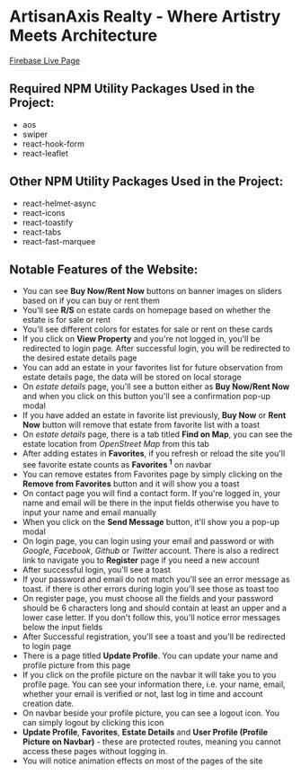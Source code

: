 # ArtisanAxis Realty - Where Artistry Meets Architecture
[Firebase Live Page](https://artisan-axis.web.app/)

## Required NPM Utility Packages Used in the Project:
- aos
- swiper
- react-hook-form
- react-leaflet

## Other NPM Utility Packages Used in the Project:
- react-helmet-async
- react-icons
- react-toastify
- react-tabs
- react-fast-marquee

## Notable Features of the Website:
- You can see **Buy Now/Rent Now** buttons on banner images on sliders based on if you can buy or rent them
- You'll see **R/S** on estate cards on homepage based on whether the estate is for sale or rent
- You'll see different colors for estates for sale or rent on these cards
- If you click on **View Property** and you're not logged in, you'll be redirected to login page. After successful login, you will be redirected to the desired estate details page
- You can add an estate in your favorites list for future observation from estate details page, the data will be stored on local storage
- On *estate details* page, you'll see a button either as **Buy Now/Rent Now** and when you click on this button you'll see a confirmation pop-up modal
- If you have added an estate in favorite list previously, **Buy Now** or **Rent Now** button will remove that estate from favorite list with a toast
- On *estate details* page, there is a tab titled **Find on Map**, you can see the estate location from *OpenStreet Map* from this tab
- After adding estates in **Favorites**, if you refresh or reload the site you'll see favorite estate counts as **Favorites <sup>1</sup>** on navbar
- You can remove estates from Favorites page by simply clicking on the **Remove from Favorites** button and it will show you a toast
- On contact page you will find a contact form. If you're logged in, your name and email will be there in the input fields otherwise you have to input your name and email manually
- When you click on the **Send Message** button, it'll show you a pop-up modal
- On login page, you can login using your email and password or with *Google*, *Facebook*, *Github* or *Twitter* account. There is also a redirect link to navigate you to **Register** page if you need a new account
- After successful login, you'll see a toast 
- If your password and email do not match you'll see an error message as toast. if there is other errors during login you'll see those as toast too
- On register page, you must choose all the fields and your password should be 6 characters long and should contain at least an upper and a lower case letter. If you don't follow this, you'll notice error messages below the input fields
- After Successful registration, you'll see a toast and you'll be redirected to login page
- There is a page titled **Update Profile**. You can update your name and profile picture from this page
- If you click on the profile picture on the navbar it will take you to you profile page. You can see your information there, i.e. your name, email, whether your email is verified or not, last log in time and account creation date.
- On navbar beside your profile picture, you can see a logout icon. You can simply logout by clicking this icon
- **Update Profile**, **Favorites**, **Estate Details** and **User Profile (Profile Picture on Navbar)** - these are protected routes, meaning you cannot access these pages without logging in.
- You will notice animation effects on most of the pages of the site